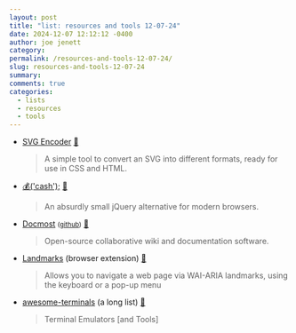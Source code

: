 ```yaml
---
layout: post
title: "list: resources and tools 12-07-24"
date: 2024-12-07 12:12:12 -0400
author: joe jenett
category: 
permalink: /resources-and-tools-12-07-24/
slug: resources-and-tools-12-07-24
summary: 
comments: true
categories:
  - lists
  - resources
  - tools
---
```

<ul class="links">
	<li><a title="SVG Encoder" href="https://svgencode.com/">SVG Encoder</a> <a title="source" href="https://pinboard.in/u:fileformat">📌</a><blockquote><p>A simple tool to convert an SVG into different formats, ready for use in CSS and HTML.</p></blockquote></li>
	<li><a title="GitHub - fabiospampinato/cash" href="https://github.com/fabiospampinato/cash">💰('cash');</a> <a title="source" href="https://pinboard.in/u:arnicas">📌</a><blockquote><p>An absurdly small jQuery alternative for modern browsers.</p></blockquote></li>
	<li><a title="Docmost" href="https://docmost.com/">Docmost</a> <small>(<a href="https://github.com/docmost/docmost">github</a>)</small> <a title="source" href="https://pinboard.in/u:zero1infinity">📌</a><blockquote><p>Open-source collaborative wiki and documentation software.</p></blockquote></li>
	<li><a title="Landmarks" href="https://matatk.agrip.org.uk/landmarks/">Landmarks</a> (browser extension) <a title="source" href="https://pinboard.in/u:stephanieleary">📌</a><blockquote><p>Allows you to navigate a web page via WAI-ARIA landmarks, using the keyboard or a pop-up menu</p></blockquote></li>
	<li><a title="GitHub - cdleon/awesome-terminals" href="https://github.com/cdleon/awesome-terminals">awesome-terminals</a> (a long list) <a title="source" href="https://pinboard.in/u:tdjones">📌</a><blockquote><p>Terminal Emulators [and Tools]</p></blockquote></li>
</ul>

<a href="https://brid.gy/publish/mastodon"></a>